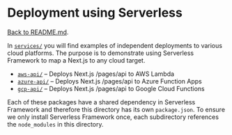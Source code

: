 # Deployment using Serverless

[Back to README.md](../README.md).

In [`services/`](services) you will find examples of independent deployments to various cloud platforms. The purpose is to demonstrate using Serverless Framework to map a Next.js to any cloud target.

- [`aws-api/`](services/aws-api) – Deploys Next.js /pages/api to AWS Lambda
- [`azure-api/`](services/azure-api) – Deploys Next.js /pages/api to Azure Function Apps
- [`gcp-api/`](services/gcp-api) – Deploys Next.js /pages/api to Google Cloud Functions

Each of these packages have a shared dependency in Serverless Framework and therefore this directory has its own `package.json`. To ensure we only install Serverless Framework once, each subdirectory references the `node_modules` in this directory.
